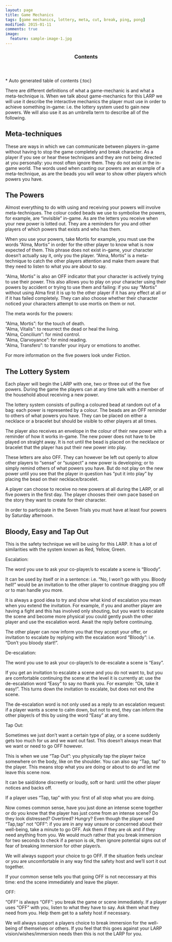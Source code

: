 ```yaml
---
layout: page
title: Game Mechanics
tags: [game mechanics, lottery, meta, cut, break, ping, pong]
modified: 2015-01-11
comments: true
image:
  feature: sample-image-1.jpg
---
```


<section id="table-of-contents" class="toc">
  <header>
    <h3>Contents</h3>
  </header>
<div id="drawer" markdown="1">
*  Auto generated table of contents
{:toc}
</div>
</section><!-- /#table-of-contents -->

There are different definitions of what a game-mechanic is and what a meta-technique is. When we talk about game-mechanics for this LARP we will use it describe the interactive mechanics the player must use in order to achieve something in-game: i.e. the lottery system used to gain new powers. We will also use it as an umbrella term to describe all of the following.

## Meta-techniques

These are ways in which we can communicate between players in-game without having to stop the game completely and break character. As a player if you see or hear these techniques and they are not being directed at you personally: you most often ignore them. They do not exist in the in-game world. The words used when casting our powers are an example of a meta-technique, as are the beads you will wear to show other players which powers you have.

## The Powers

Almost everything to do with using and receiving your powers will involve meta-techniques.
The colour coded beads we use to symbolise the powers, for example, are “invisible” in-game. As are the letters you receive when your new power is lotted out. They are a reminders for you and other players of which powers that exists and who has them.

When you use your powers, take Mortis for example, you must use the words “Alma, Mortis” in order for the other player to know what is now expected of them. This phrase does not exist in-game, your character doesn’t actually say it, only you the player. “Alma, Mortis” is a meta-technique to catch the other players attention and make them aware that they need to listen to what you are about to say.

“Alma, Mortis” is also an OFF indicator that your character is actively trying to use their power. This also allows you to play on your character using their powers by accident or trying to use them and failing: if you say “Mortis” without using Alma first it is up to the other player if it has any effect at all or if it has failed completely. They can also choose whether their character noticed your characters attempt to use mortis on them or not.

The meta words for the powers:

“Alma, Mortis”: for the touch of death.  
“Alma, Vitalis”: to resurrect the dead or heal the living.  
“Alma, Concilium”: for mind control.  
“Alma, Clarvoyance”: for mind reading.  
“Alma, Transfero”: to transfer your injury or emotions to another.  

For more information on the five powers look under Fiction.

## The Lottery System

Each player will begin the LARP with one, two or three out of the five powers. During the game the players can at any time talk with a member of the household about receiving a new power. 

The lottery system consists of pulling a coloured bead at random out of a bag: each power is represented by a colour. The beads are an OFF reminder to others of what powers you have. They can be placed on either a necklace or a bracelet but should be visible to other players at all times. 

The player also receives an envelope in the colour of their new power with a reminder of how it works in-game. The new power does not have to be played on straight away. It is not until the bead is placed on the necklace or bracelet that the player has put their new power into play.

These letters are also OFF. They can however be left out openly to allow other players to “sense” or “suspect” a new power is developing; or to simply remind others of what powers you have. But do not play on the new power until you see that the player in question has “put it into play” by placing the bead on their necklace/bracelet.

A player can choose to receive no new powers at all during the LARP, or all five powers in the first day. The player chooses their own pace based on the story they want to create for their character. 

In order to participate in the Seven Trials you must have at least four powers by Saturday afternoon.

## Bloody, Easy and Tap Out

This is the safety technique we will be using for this LARP. It has a lot of similarities with the system known as Red, Yellow, Green. 

Escalation:

The word you use to ask your co-player/s to escalate a scene is “Bloody”.

It can be used by itself or in a sentence: i.e. “No, I won’t go with you. Bloody hell!” would be an invitation to the other player to continue dragging you off or to man handle you more.

It is always a good idea to try and show what kind of escalation you mean when you extend the invitation. For example, if you and another player are having a fight and this has involved only shouting, but you want to escalate the scene and become more physical you could gently push the other player and use the escalation word. Await the reply before continuing.

The other player can now inform you that they accept your offer, or invitation to escalate by replying with the escalation word “Bloody”: i.e. “Don’t you bloody start!”.

De-escalation:

The word you use to ask your co-player/s to de-escalate a scene is “Easy”.

If you get an invitation to escalate a scene and you do not want to, but you are comfortable continuing the scene at the level it is currently at: use the de-escalation word “Easy” to say no thank you. For example: “Ok, take it easy!”. This turns down the invitation to escalate, but does not end the scene.

The de-escalation word is not only used as a reply to an escalation request: if a player wants a scene to calm down, but not to end, they can inform the other player/s of this by using the word “Easy” at any time.

Tap Out:

Sometimes we just don’t want a certain type of play, or a scene suddenly gets too much for us and we want out fast. This doesn’t always mean that we want or need to go OFF however.
 
This is when we use “Tap Out”: you physically tap the player twice somewhere on the body, like on the shoulder. You can also say “Tap, tap” to the player. This means stop what you are doing or about to do and let me leave this scene now. 

It can be said/done discreetly or loudly, soft or hard: until the other player notices and backs off.

If a player uses “Tap, tap” with you: first of all stop what you are doing. 

Now comes common sense, have you just done an intense scene together or do you know that the player has just come from an intense scene? Do they look distressed? Overtired? Hungry? Even though the player used “Tap,tap” not “OFF”: if you are in any way unsure or concerned about their well-being, take a minute to go OFF. Ask them if they are ok and if they need anything from you. We would much rather that you break immersion for two seconds to check if a person is ok, then ignore potential signs out of fear of breaking immersion for other player/s.

We will always support your choice to go OFF. If the situation feels unclear or you are uncomfortable in any way find the safety host and we’ll sort it out together.

If your common sense tells you that going OFF is not neccessary at this time: end the scene immediately and leave the player.

OFF:

“OFF” is always “OFF”: you break the game or scene immediately. If a player uses “OFF” with you, listen to what they have to say. Ask them what they need from you. Help them get to a safety host if necessary. 

We will always support a players choice to break immersion for the well-being of themselves or others. If you feel that this goes against your LARP vision/wishes/immersion needs then this is not the LARP for you.
